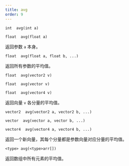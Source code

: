 ```yaml
---
title: avg
order: 9
---
```


`int  avg(int a)`

`float  avg(float a)`

返回参数 `a` 本身。

`float  avg(float a, float b, ...)`

返回所有参数的平均值。

`float  avg(vector2 v)`

`float  avg(vector v)`

`float  avg(vector4 v)`

返回向量 `v` 各分量的平均值。

`vector2  avg(vector2 a, vector2 b, ...)`

`vector  avg(vector a, vector b, ...)`

`vector4  avg(vector4 a, vector4 b, ...)`

返回一个新向量，其每个分量都是参数向量对应分量的平均值。

`<type> avg(<type>arr[])`

返回数组中所有元素的平均值。
